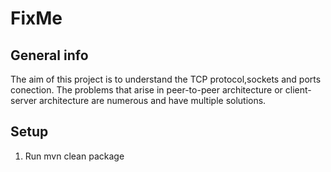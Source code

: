 # FixMe
## General info
The aim of this project is to understand the TCP protocol,sockets and ports conection. The problems that arise in peer-to-peer architecture or client-server
architecture are numerous and have multiple solutions.

## Setup
1. Run mvn clean package

